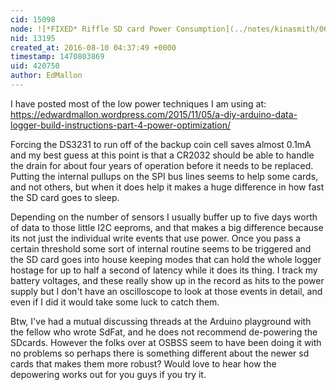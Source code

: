 ```yaml
---
cid: 15098
node: ![*FIXED* Riffle SD card Power Consumption](../notes/kinasmith/06-14-2016/fixed-riffle-sd-card-power-consumption)
nid: 13195
created_at: 2016-08-10 04:37:49 +0000
timestamp: 1470803869
uid: 420750
author: EdMallon
---
```


I have posted most of the low power techniques I am using at:
https://edwardmallon.wordpress.com/2015/11/05/a-diy-arduino-data-logger-build-instructions-part-4-power-optimization/

Forcing the DS3231 to run off of the backup coin cell saves almost 0.1mA and my best guess at this point is that a CR2032 should be able to handle the drain for about four years of operation before it needs to be replaced.  Putting the internal pullups on the SPI bus lines seems to help some cards, and not others, but when it does help it makes a huge difference in how fast the SD card goes to sleep.

Depending on the number of sensors I usually buffer up to five days worth of data to those little I2C eeproms, and that makes a big difference because its not just the individual write events that use power. Once you pass a certain threshold some sort of internal routine seems to be triggered and the SD card goes into house keeping modes that can hold the whole logger hostage for up to half a second of latency while it does its thing. I track my battery voltages, and these really show up in the record as hits to the power supply but I don't have an oscilloscope to look at those events in detail, and even if I did it would take some luck to catch them. 

Btw, I've had a mutual discussing threads at the Arduino playground with the fellow who wrote SdFat, and he does not recommend de-powering the SDcards. However the folks over at OSBSS seem to have been doing it with no problems so perhaps there is something different about the newer sd cards that makes them more robust?  Would love to hear how the depowering works out for you guys if you try it.